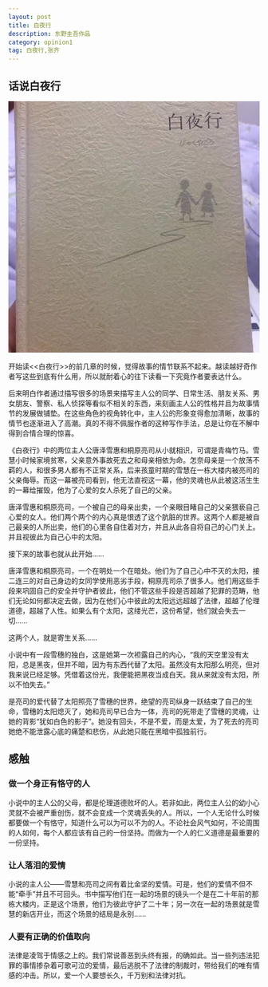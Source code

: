```yaml
---
layout: post
title: 白夜行
description: 东野圭吾作品
category: opinion1
tag: 白夜行,张齐
---
```


## 话说白夜行

![MacDown logo](../../images/opinion/books/baiyexing.jpeg)


开始读<<白夜行>>的前几章的时候，觉得故事的情节联系不起来。越读越好奇作者写这些到底有什么用，所以就耐着心的往下读看一下究竟作者要表达什么。

后来明白作者通过描写很多的场景来描写主人公的同学、日常生活、朋友关系、男女朋友、警察、私人侦探等看似不相关的东西，来刻画主人公的性格并且为故事情节的发展做铺垫。在这些角色的视角转化中，主人公的形象变得愈加清晰，故事的情节也逐渐进入了高潮。真的不得不佩服作者的这种写作手法，总是让你在不解中得到合情合理的惊喜。

《白夜行》中的两位主人公唐泽雪惠和桐原亮司从小就相识，可谓是青梅竹马。雪慧小时候家境贫寒，父亲意外事故死去之和母亲相依为命。怎奈母亲是一个放荡不羁的人，和很多男人都有不正常关系，后来孩童时期的雪慧在一栋大楼内被亮司的父亲侮辱。而这一幕被亮司看到，他无法直视这一幕，他的灵魂也从此被这活生生的一幕给摧毁，他为了心爱的女人杀死了自己的父亲。

唐泽雪惠和桐原亮司，一个被自己的母亲出卖，一个亲眼目睹自己的父亲猥亵自己心爱的女人。他们两个两个的内心真是恨透了这个肮脏的世界。这两个人都是被自己最亲的人所出卖，他们的心里各自住着对方，并且从此各自将自己的心门关上。并且视彼此为自己心中的太阳。

接下来的故事也就从此开始……

唐泽雪惠和桐原亮司，一个在明处一个在暗处。他们为了自己心中不灭的太阳，接二连三的对自己身边的女同学使用恶劣手段，桐原亮司杀了很多人。他们用这些手段来巩固自己的安全并守护者彼此，他们不管这些手段是否超越了犯罪的范畴，他们无论如何都决定去做，因为在他们心中彼此的太阳远远超越了法律，超越了伦理道德，超越了人性。如果么有个太阳，这缕光芒，这份希望，他们就会失去一切……

这两个人，就是寄生关系……

小说中有一段雪穗的独白，这是她第一次袒露自己的内心，“我的天空里没有太阳，总是黑夜，但并不暗，因为有东西代替了太阳。虽然没有太阳那么明亮，但对我来说已经足够。凭借着这份光，我便能把黑夜当成白天。我从来就没有太阳，所以不怕失去。”

是亮司的爱代替了太阳照亮了雪穗的世界，绝望的亮司纵身一跃结束了自己的生命，雪穗的太阳熄灭了，她和亮司早已合为一体，亮司的死带走了雪穗的灵魂，让她的背影“犹如白色的影子”。她没有回头，不是不爱，而是太爱，为了死去的亮司她绝不能泄露心底的痛楚和悲伤，从此她只能在黑暗中孤独前行。

## 感触

### 做一个身正有恪守的人

小说中的主人公的父母，都是伦理道德败坏的人。若非如此，两位主人公的幼小心灵就不会被严重创伤，就不会变成一个灵魂丢失的人。所以，一个人无论什么时候都要做一个有恪守，知道什么可以为可以不为的人。不论社会风气如何，不论周围的人如何，每个人都应该有自己的一份坚持。而做为一个人的仁义道德是最重要的一份坚持。

### 让人落泪的爱情

小说的主人公——雪慧和亮司之间有着比金坚的爱情。可是，他们的爱情不但不能“牵手”并且不可回头。书中描写他们在一起的场景的镜头一个是在二十年前的那栋大楼内，正是这个场景，他们为彼此守护了二十年；另一次在一起的场景就是雪慧的新店开业，而这个场景的结局是永别……

### 人要有正确的价值取向

法律是凌驾于情感之上的。我们常说善恶到头终有报，的确如此。当一些列违法犯罪的事情掺杂着可歌可泣的爱情，最后逃脱不了法律的制裁时，带给我们的唯有情感的冲击。所以，爱一个人要想长久，千万别和法律对抗。



